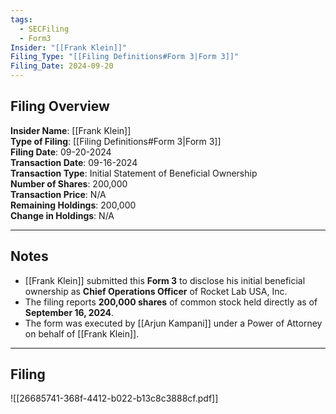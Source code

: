 ```yaml
---
tags:
  - SECFiling
  - Form3
Insider: "[[Frank Klein]]"
Filing_Type: "[[Filing Definitions#Form 3|Form 3]]"
Filing_Date: 2024-09-20  
---
```

## Filing Overview

**Insider Name**: [[Frank Klein]]  
**Type of Filing**: [[Filing Definitions#Form 3|Form 3]]  
**Filing Date**: 09-20-2024  
**Transaction Date**: 09-16-2024  
**Transaction Type**: Initial Statement of Beneficial Ownership  
**Number of Shares**: 200,000  
**Transaction Price**: N/A  
**Remaining Holdings**: 200,000  
**Change in Holdings**: N/A  

---

## Notes

- [[Frank Klein]] submitted this **Form 3** to disclose his initial beneficial ownership as **Chief Operations Officer** of Rocket Lab USA, Inc.
- The filing reports **200,000 shares** of common stock held directly as of **September 16, 2024**.
- The form was executed by [[Arjun Kampani]] under a Power of Attorney on behalf of [[Frank Klein]].

---

## Filing

![[26685741-368f-4412-b022-b13c8c3888cf.pdf]]
